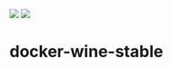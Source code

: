 [![](https://images.microbadger.com/badges/version/thawsystems/wine-stable.svg)](https://microbadger.com/images/thawsystems/wine-stable "Get your own version badge on microbadger.com") [![](https://images.microbadger.com/badges/image/thawsystems/wine-stable.svg)](https://microbadger.com/images/thawsystems/wine-stable "Get your own image badge on microbadger.com")

# docker-wine-stable